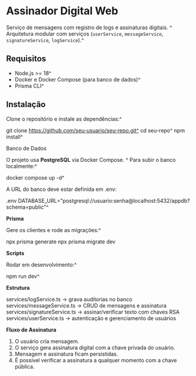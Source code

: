 # Assinador Digital Web

Serviço de mensagens com registro de logs e assinaturas digitais.  ^
Arquitetura modular com serviços (`userService`, `messageService`, `signatureService`, `logService`).^


## Requisitos

- Node.js >= 18^
- Docker e Docker Compose (para banco de dados)^
- Prisma CLI^


## Instalação

Clone o repositório e instale as dependências:^


git clone https://github.com/seu-usuario/seu-repo.git^
cd seu-repo^
npm install^



Banco de Dados

O projeto usa **PostgreSQL** via Docker Compose.  ^
Para subir o banco localmente:^


docker compose up -d^


A URL do banco deve estar definida em .env:

.env
DATABASE_URL="postgresql://usuario:senha@localhost:5432/appdb?schema=public"^

**Prisma**

Gere os clientes e rode as migrações:^


npx prisma generate
npx prisma migrate dev

**Scripts**

Rodar em desenvolvimento:^

npm run dev^

**Estrutura**

services/logService.ts → grava auditorias no banco
services/messageService.ts → CRUD de mensagens e assinatura
services/signatureService.ts → assinar/verificar texto com chaves RSA
services/userService.ts → autenticação e gerenciamento de usuários


**Fluxo de Assinatura**

1. O usuário cria mensagem.
2. O serviço gera assinatura digital com a chave privada do usuário.
3. Mensagem e assinatura ficam persistidas.
4. É possível verificar a assinatura a qualquer momento com a chave pública.
